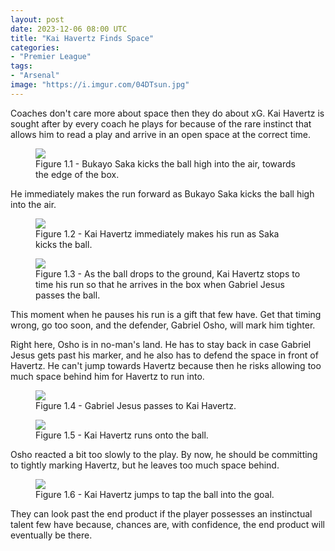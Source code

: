 ```yaml
---
layout: post
date: 2023-12-06 08:00 UTC
title: "Kai Havertz Finds Space"
categories:
- "Premier League"
tags:
- "Arsenal"
image: "https://i.imgur.com/04DTsun.jpg"
---
```


Coaches don't care more about space then they do about xG. Kai Havertz is sought after by every coach he plays for because of the rare instinct that allows him to read a play and arrive in an open space at the correct time.

<!---more--->

<figure>
    <img src="https://i.imgur.com/1eod3yy.jpg">
    <figcaption>Figure 1.1 - Bukayo Saka kicks the ball high into the air, towards the edge of the box.</figcaption>
</figure> 

He immediately makes the run forward as Bukayo Saka kicks the ball high into the air. 

<figure>
    <img src="https://i.imgur.com/brEAykg.jpg">
    <figcaption>Figure 1.2 - Kai Havertz immediately makes his run as Saka kicks the ball.</figcaption>
</figure> 

<figure>
    <img src="https://i.imgur.com/04DTsun.jpg">
    <figcaption>Figure 1.3 - As the ball drops to the ground, Kai Havertz stops to time his run so that he arrives in the box when Gabriel Jesus passes the ball.</figcaption>
</figure> 

This moment when he pauses his run is a gift that few have. Get that timing wrong, go too soon, and the defender, Gabriel Osho, will mark him tighter. 

Right here, Osho is in no-man's land. He has to stay back in case Gabriel Jesus gets past his marker, and he also has to defend the space in front of Havertz. He can't jump towards Havertz because then he risks allowing too much space behind him for Havertz to run into.

<figure>
    <img src="https://i.imgur.com/FyvMbqa.jpg">
    <figcaption>Figure 1.4 - Gabriel Jesus passes to Kai Havertz.</figcaption>
</figure> 

<figure>
    <img src="https://i.imgur.com/Fqv30pT.jpg">
    <figcaption>Figure 1.5 - Kai Havertz runs onto the ball.</figcaption>
</figure> 

Osho reacted a bit too slowly to the play. By now, he should be committing to tightly marking Havertz, but he leaves too much space behind. 

<figure>
    <img src="https://i.imgur.com/Ja6mAVR.jpg">
    <figcaption>Figure 1.6 - Kai Havertz jumps to tap the ball into the goal.</figcaption>
</figure> 

They can look past the end product if the player possesses an instinctual talent few have because, chances are, with confidence, the end product will eventually be there.
